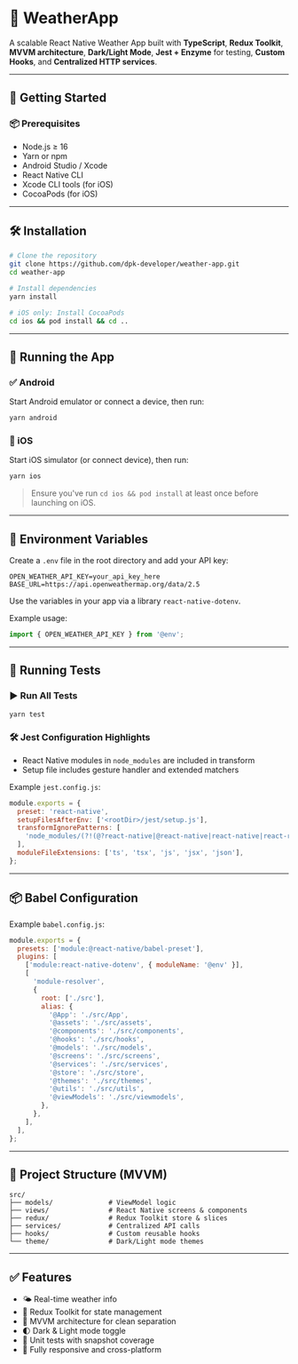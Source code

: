 # 📱 WeatherApp

A scalable React Native Weather App built with **TypeScript**, **Redux Toolkit**, **MVVM architecture**, **Dark/Light Mode**, **Jest + Enzyme** for testing, **Custom Hooks**, and **Centralized HTTP services**.

---

## 🚀 Getting Started

### 📦 Prerequisites

- Node.js ≥ 16
- Yarn or npm
- Android Studio / Xcode
- React Native CLI
- Xcode CLI tools (for iOS)
- CocoaPods (for iOS)

---

## 🛠️ Installation

```bash
# Clone the repository
git clone https://github.com/dpk-developer/weather-app.git
cd weather-app

# Install dependencies
yarn install

# iOS only: Install CocoaPods
cd ios && pod install && cd ..
```

---

## 📲 Running the App

### ✅ Android

Start Android emulator or connect a device, then run:

```bash
yarn android
```

### 🍏 iOS

Start iOS simulator (or connect device), then run:

```bash
yarn ios
```

> Ensure you've run `cd ios && pod install` at least once before launching on iOS.

---

## 🔐 Environment Variables

Create a `.env` file in the root directory and add your API key:

```env
OPEN_WEATHER_API_KEY=your_api_key_here
BASE_URL=https://api.openweathermap.org/data/2.5
```

Use the variables in your app via a library `react-native-dotenv`.

Example usage:

```ts
import { OPEN_WEATHER_API_KEY } from '@env';
```

---

## 🧪 Running Tests

### ▶️ Run All Tests

```bash
yarn test
```

### 🛠️ Jest Configuration Highlights

- React Native modules in `node_modules` are included in transform
- Setup file includes gesture handler and extended matchers

Example `jest.config.js`:

```js
module.exports = {
  preset: 'react-native',
  setupFilesAfterEnv: ['<rootDir>/jest/setup.js'],
  transformIgnorePatterns: [
    'node_modules/(?!(@?react-native|@react-native|react-native|react-redux|@reduxjs/toolkit)/)',
  ],
  moduleFileExtensions: ['ts', 'tsx', 'js', 'jsx', 'json'],
};

```

---

## 📦 Babel Configuration

Example `babel.config.js`:

```js
module.exports = {
  presets: ['module:@react-native/babel-preset'],
  plugins: [
    ['module:react-native-dotenv', { moduleName: '@env' }],
    [
      'module-resolver',
      {
        root: ['./src'],
        alias: {
          '@App': './src/App',
          '@assets': './src/assets',
          '@components': './src/components',
          '@hooks': './src/hooks',
          '@models': './src/models',
          '@screens': './src/screens',
          '@services': './src/services',
          '@store': './src/store',
          '@themes': './src/themes',
          '@utils': './src/utils',
          '@viewModels': './src/viewmodels',
        },
      },
    ],
  ],
};


```

---

## 🧩 Project Structure (MVVM)

```
src/
├── models/              # ViewModel logic
├── views/               # React Native screens & components
├── redux/               # Redux Toolkit store & slices
├── services/            # Centralized API calls
├── hooks/               # Custom reusable hooks
└── theme/               # Dark/Light mode themes
```

---

## ✅ Features

- 🌤️ Real-time weather info
- 🔁 Redux Toolkit for state management
- 🧠 MVVM architecture for clean separation
- 🌓 Dark & Light mode toggle
- 🔬 Unit tests with snapshot coverage
- 📱 Fully responsive and cross-platform
